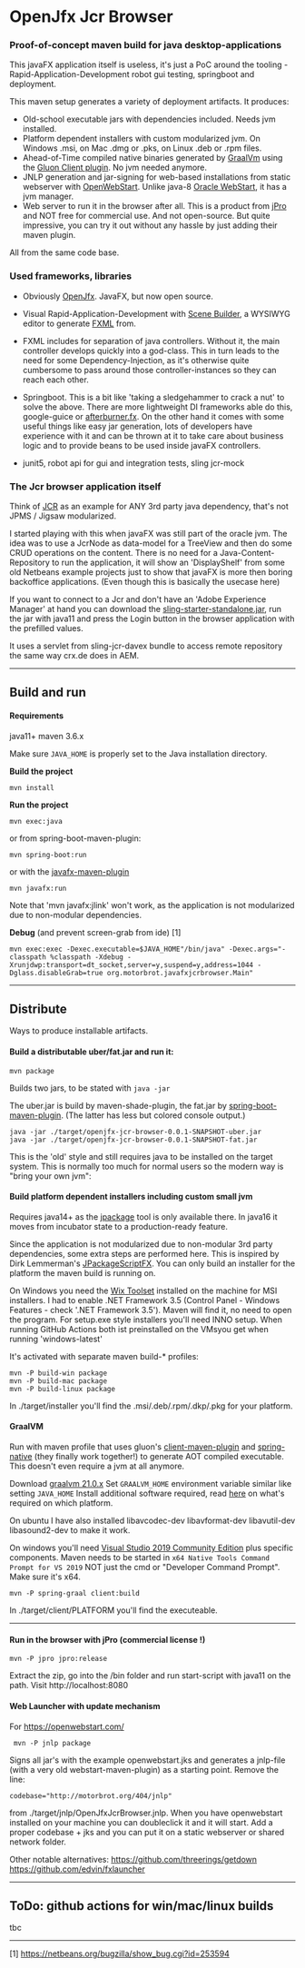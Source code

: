 # OpenJfx Jcr Browser

### Proof-of-concept maven build for java desktop-applications

This javaFX application itself is useless, it's just a PoC around the tooling - Rapid-Application-Development robot gui testing, springboot and deployment.

This maven setup  generates a variety of deployment artifacts. It produces:

- Old-school executable jars with dependencies included. Needs jvm installed.
- Platform dependent installers with custom modularized jvm. On Windows .msi, on Mac .dmg or .pks, on Linux .deb or .rpm files.
- Ahead-of-Time compiled native binaries generated by [GraalVm](https://www.graalvm.org/) using the [Gluon Client plugin](https://github.com/gluonhq/client-maven-plugin). No jvm needed anymore. 
- JNLP generation and jar-signing for web-based installations from static webserver with [OpenWebStart](https://openwebstart.com/). Unlike java-8 [Oracle WebStart](https://en.wikipedia.org/wiki/Java_Web_Start), it has a jvm manager.
- Web server to run it in the browser after all. This is a product from [jPro](https://www.jpro.one) and NOT free for commercial use. And not open-source. But quite impressive, you can try it out without any hassle by just adding their maven plugin.
 
 All from the same code base.
 
### Used frameworks, libraries 
- Obviously [OpenJfx](https://openjfx.io/). JavaFX, but now open source.
- Visual Rapid-Application-Development with [Scene Builder](https://gluonhq.com/products/scene-builder/), a WYSIWYG editor to generate [FXML](https://docs.oracle.com/javase/8/javafx/api/javafx/fxml/doc-files/introduction_to_fxml.html) from.
- FXML includes for separation of java controllers. Without it, the main controller develops quickly into a god-class. This in turn leads to the need for some Dependency-Injection, as it's otherwise quite cumbersome to pass around those controller-instances so they can reach each other.
- Springboot. This is a bit like 'taking a sledgehammer to crack a nut' to solve the above. There are more lightweight DI frameworks able do this, google-guice or [afterburner.fx](https://github.com/AdamBien/afterburner.fx). 
On the other hand it comes with some useful things like easy jar generation, lots of developers have experience with it and can be thrown at it to take care about business logic and to provide beans to be used inside javaFX controllers.

- junit5, robot api for gui and integration tests, sling jcr-mock
  
 
 
### The Jcr browser application itself

Think of [JCR](https://dzone.com/articles/java-content-repository-best) as an example for ANY 3rd party java dependency, that's not JPMS / Jigsaw modularized.

I started playing with this when javaFX was still part of the oracle jvm. The idea was to use a JcrNode as data-model for a TreeView and then do some CRUD operations on the content.
There is no need for a Java-Content-Repository to run the application, it will show an 'DisplayShelf' from some old Netbeans example projects just to show that javaFX is more then boring backoffice applications. (Even though this is basically the usecase here) 

If you want to connect to a Jcr and don't have an 'Adobe Experience Manager' at hand you can download the [sling-starter-standalone.jar](https://sling.apache.org/downloads.cgi#sling-application), run the jar with java11 and press the Login button in the browser application with the prefilled values.

 It uses a servlet from sling-jcr-davex bundle to access remote repository the same way crx.de does in AEM.
 
***

## Build and run

#### Requirements

java11+ 
maven 3.6.x

Make sure `JAVA_HOME` is properly set to the Java installation directory.


**Build the project**

    mvn install
    

**Run the project**
    
    mvn exec:java


or from spring-boot-maven-plugin:
     
    mvn spring-boot:run
    
    
or with the [javafx-maven-plugin](https://github.com/openjfx/javafx-maven-plugin)

    mvn javafx:run
 
Note that 'mvn javafx:jlink' won't work, as the application is not modularized due to non-modular dependencies.

**Debug** (and prevent screen-grab from ide) [1]

    mvn exec:exec -Dexec.executable=$JAVA_HOME"/bin/java" -Dexec.args="-classpath %classpath -Xdebug -Xrunjdwp:transport=dt_socket,server=y,suspend=y,address=1044 -Dglass.disableGrab=true org.motorbrot.javafxjcrbrowser.Main"
   
***

## Distribute

Ways to produce installable artifacts. 


    
#### Build a distributable uber/fat.jar and run it:

    mvn package
Builds two jars, to be stated with `java -jar`

The uber.jar is build by maven-shade-plugin, the fat.jar by [spring-boot-maven-plugin](https://docs.spring.io/spring-boot/docs/current/reference/html/executable-jar.html). (The latter has less but colored console output.)

    java -jar ./target/openjfx-jcr-browser-0.0.1-SNAPSHOT-uber.jar
    java -jar ./target/openjfx-jcr-browser-0.0.1-SNAPSHOT-fat.jar

This is the 'old' style and still requires java to be installed on the target system. This is normally too much for normal users so the modern way is "bring your own jvm":

####  Build platform dependent installers including custom small jvm
Requires java14+ as the [jpackage](https://openjdk.java.net/jeps/392) tool is only available there.
In java16 it moves from incubator state to a production-ready feature.

Since the application is not modularized due to non-modular 3rd party dependencies, some extra steps are performed here. This is inspired by Dirk Lemmerman's [JPackageScriptFX](https://github.com/dlemmermann/JPackageScriptFX). You can only build an installer for the platform the maven build is running on.

On Windows you need the [Wix Toolset](https://wixtoolset.org) installed on the machine for MSI installers. I had to enable .NET Framework 3.5 (Control Panel - Windows Features - check '.NET Framework 3.5'). Maven will find it, no need to open the program.
For setup.exe style installers you'll need INNO setup. When running GitHub Actions both ist preinstalled on the VMsyou get when running 'windows-latest' 

It's activated with separate maven build-* profiles:

    mvn -P build-win package
    mvn -P build-mac package
    mvn -P build-linux package
    
In ./target/installer you'll find the .msi/.deb/.rpm/.dkp/.pkg for your platform.


#### GraalVM
Run with maven profile that uses gluon's [client-maven-plugin](https://github.com/gluonhq/client-maven-plugin) and [spring-native](https://github.com/spring-projects-experimental/spring-native) (they finally work together!) to generate AOT compiled executable. This doesn't even require a jvm at all anymore.

Download [graalvm 21.0.x](https://github.com/graalvm/graalvm-ce-builds/releases)
Set `GRAALVM_HOME` environment variable similar like setting `JAVA_HOME`
Install additional software required, read [here](https://docs.gluonhq.com/#_platforms) on what's required on which platform.

On ubuntu I have also installed libavcodec-dev libavformat-dev libavutil-dev libasound2-dev to make it work.

On windows you'll need [Visual Studio 2019 Community Edition](https://visualstudio.microsoft.com/downloads) plus specific components.
Maven needs to be started in `x64 Native Tools Command Prompt for VS 2019` NOT just the cmd or "Developer Command Prompt". Make sure it's x64. 

    mvn -P spring-graal client:build
    
In ./target/client/PLATFORM you'll find the executeable.
   
***
#### Run in the browser with jPro (commercial license !)

    mvn -P jpro jpro:release

Extract the zip, go into the /bin folder and run start-script with java11 on the path.
Visit http://localhost:8080


#### Web Launcher with update mechanism

For https://openwebstart.com/

     mvn -P jnlp package
     
Signs all jar's with the example openwebstart.jks and generates a jnlp-file (with a very old webstart-maven-plugin) as a starting point. Remove the line:

    codebase="http://motorbrot.org/404/jnlp"

from ./target/jnlp/OpenJfxJcrBrowser.jnlp. When you have openwebstart installed on your machine you can doubleclick it and it will start. Add a proper codebase + jks and you can put it on a static webserver or shared network folder.

Other notable alternatives:
https://github.com/threerings/getdown
https://github.com/edvin/fxlauncher

***
## ToDo: github actions for win/mac/linux builds

tbc



***
[1] https://netbeans.org/bugzilla/show_bug.cgi?id=253594
